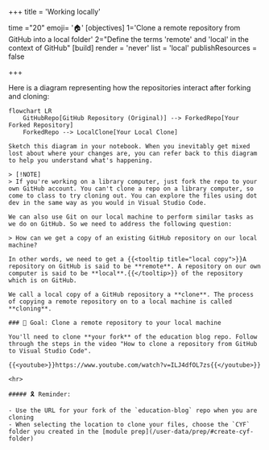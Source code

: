 +++
title = 'Working locally'

time ="20"
emoji= '🏠'
[objectives]
    1='Clone a remote repository from GitHub into a local folder'
    2="Define the terms 'remote' and 'local' in the context of GitHub"
[build]
  render = 'never'
  list = 'local'
  publishResources = false

+++

Here is a diagram representing how the repositories interact after forking and cloning:

```mermaid
flowchart LR
    GitHubRepo[GitHub Repository (Original)] --> ForkedRepo[Your Forked Repository]
    ForkedRepo --> LocalClone[Your Local Clone]

Sketch this diagram in your notebook. When you inevitably get mixed lost about where your changes are, you can refer back to this diagram to help you understand what's happening.

> [!NOTE]
> If you're working on a library computer, just fork the repo to your own GitHub account. You can't clone a repo on a library computer, so come to class to try cloning out. You can explore the files using dot dev in the same way as you would in Visual Studio Code.

We can also use Git on our local machine to perform similar tasks as we do on GitHub. So we need to address the following question:

> How can we get a copy of an existing GitHub repository on our local machine?

In other words, we need to get a {{<tooltip title="local copy">}}A repository on GitHub is said to be **remote**. A repository on our own computer is said to be **local**.{{</tooltip>}} of the repository which is on GitHub.

We call a local copy of a GitHub repository a **clone**. The process of copying a remote repository on to a local machine is called **cloning**.

### 🎯 Goal: Clone a remote repository to your local machine

You'll need to clone **your fork** of the education blog repo. Follow through the steps in the video "How to clone a repository from GitHub to Visual Studio Code".

{{<youtube>}}https://www.youtube.com/watch?v=ILJ4dfOL7zs{{</youtube>}}

<hr>

##### 🎗️ Reminder:

- Use the URL for your fork of the `education-blog` repo when you are cloning
- When selecting the location to clone your files, choose the `CYF` folder you created in the [module prep](/user-data/prep/#create-cyf-folder)
